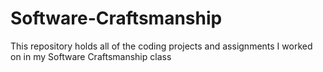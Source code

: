# Software-Craftsmanship

This repository holds all of the coding projects and assignments I worked on in my Software Craftsmanship class
